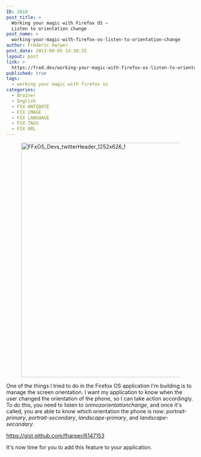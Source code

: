 ```yaml
---
ID: 2818
post_title: >
  Working your magic with Firefox OS –
  Listen to orientation change
post_name: >
  working-your-magic-with-firefox-os-listen-to-orientation-change
author: Frédéric Harper
post_date: 2013-08-05 14:30:35
layout: post
link: >
  https://fred.dev/working-your-magic-with-firefox-os-listen-to-orientation-change/
published: true
tags:
  - working your magic with firefox os
categories:
  - Brainer
  - English
  - FIX ANTIDOTE
  - FIX IMAGE
  - FIX LANGUAGE
  - FIX TAGS
  - FIX URL
---
```

<figure><img src="http://fred.dev/wp-content/uploads/2013/08/FFxOS_Devs_twitterHeader_1252x626_1.png" alt="FFxOS_Devs_twitterHeader_1252x626_1" width="1252" height="626" /></figure>
One of the things I tried to do in the Firefox OS application I'm building is to manage the screen orientation. I want my application to know when the user changed the orientation of the phone, so I can take action accordingly. To do this, you need to listen to <em>onmozorientationchange</em>, and once it's called, you are able to know which orientation the phone is now: <em>portrait-primary</em>, <em>portrait-secondary</em>, <em>landscape-primary</em>, and <em>landscape-secondary</em>.

https://gist.github.com/fharper/6147153

It's now time for you to add this feature to your application.